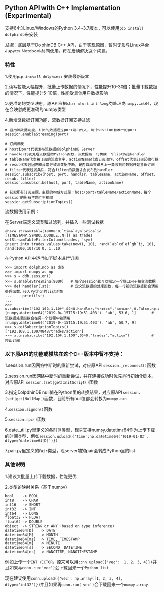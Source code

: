 ## Python API with C++ Implementation (Experimental)

支持64位Linux/Windows的Python 3.4~3.7版本，可以使用`pip install dolphindb`来安装

*注意*：底层基于DolphinDB C++ API，由于实现原因，暂时无法与Linux平台Jupyter Notebook共同使用，将在后续解决这个问题。

### 特性

1.使用`pip install dolphindb` 安装最新版本

2.读写性能大幅提升，批量上传数据的情况下，性能提升10-30倍；批量下载数据的情况下，性能提升5-10倍，性能受具体用户数据影响

3.更准确的类型映射，原API会把`char short int long`均处理成`numpy.int64`，现在会映射成更准确的numpy类型

4.新增流数据订阅功能，流数据订阅支持过滤

```
# 启用流数据功能，订阅的数据通过port端口传入，每个session有唯一的port
session.enableStreaming(port)

# 订阅流表
# host和port代表发布流数据的DolphinDB Server
# handler代表处理流数据的Python函数，流数据每一行构成一个list传给handler
# tableName代表被订阅的流表名字，actionName代表订阅动作，offset代表订阅起始行数
# resub代表若因网络异常导致流数据中断，是否自动尝试从上一条收到的数据开始重新订阅
# filter代表过滤条件，符合filter的数据才会发布到handler
session.subscribe(host, port, handler, tableName, actionName, offset, resub, filter)
session.unsubscribe(host, port, tableName, actionName)

# 获取所有订阅主题，主题的构成方式是：host/port/tableName/actionName，每个session的所有主题互不相同
session.getSubscriptionTopics()
```

流数据使用示例：

在Server端定义流表和过滤列，并插入一些测试数据

```
share streamTable(10000:0,`time`sym`price`id, [TIMESTAMP,SYMBOL,DOUBLE,INT]) as trades
setStreamTableFilterColumn(trades, `sym)
insert into trades values(take(now(), 10), rand(`ab`cd`ef`gh`ij, 10), rand(1000,10)/10.0, 1..10)
```

在Python API中运行如下脚本进行订阅

```
>>> import dolphindb as ddb
>>> import numpy as np
>>> s = ddb.session()
>>> s.enableStreaming(9000)   # 每个session都可以指定一个端口用于接收流数据
>>> def handler(lst):         # 定义流数据的处理函数，每一行新的流数据都会调用处理函数，传入Python的list对象
...     print(lst)
...
>>> s.subscribe("192.168.1.109",8848,handler,"trades","action",0,False,np.array(['ab']))
[numpy.datetime64('2019-04-15T15:19:51.403'), 'ab', 53.6, 1]       # 流数据处理函数会在另一个线程中被调用
[numpy.datetime64('2019-04-15T15:19:51.403'), 'ab', 50.7, 9]
>>> s.getSubscriptionTopics()
['192.168.1.109/8848/trades/action']
>>> s.unsubscribe("192.168.1.109",8848,"trades","action")          # 停止订阅
```

### 以下原API的功能或模块在这个C++版本中**暂不支持**：

1.session.run因网络中断时的重新尝试，对应原API `session._reconnect()`函数

2.session.run因网络中断时的重新尝试，并在连接成功时优先运行初始化脚本，对应原API `session.(set|get)InitScript()`函数

3.指定DolpdhinDB null值在Python里的转换结果，对应原API `session.(set|get)NullMap()`函数，目前所有null值都会转换为`numpy.nan`

4.`session.signon()`函数

5.`session.rpc()`函数

6.date_util.py里定义的各时间类型，现只支持numpy.datetime64作为上传下载的时间类型，例如`session.upload({'time':np.datetime64('2019-01-02', dtype='datetime64[D]')})`

7.pair.py里定义的`Pair`类型，现server端的pair会转成Python里的list

### 其他说明

1.建议大批量上传下载数据，性能更优

2.类型的映射关系（基于numpy）

```
bool    -> BOOL
int8    -> CHAR
int16   -> SHORT
int32   -> INT
int64   -> LONG
float32 -> FLOAT
float64 -> DOUBLE
object  -> STRING or ANY (based on type inference)
datetime64[D]   -> DATE
datetime64[M]   -> MONTH
datetime64[ms]  -> TIME, TIMESTAMP
datetime64[m]   -> MINUTE
datetime64[s]   -> SECOND, DATETIME
datetime64[ns]  -> NANOTIME, NANOTIMESTAMP
```

例如上传一个`INT VECTOR`，原来可以用`conn.upload({'vec': [1, 2, 3, 4]})`并且如果再`conn.run('vec')`会下载回来一个`Python list`

现在建议使用`conn.upload({'vec': np.array([1, 2, 3, 4], dtype='int32')})`并且如果再`conn.run('vec')`会下载回来一个`numpy.array`
